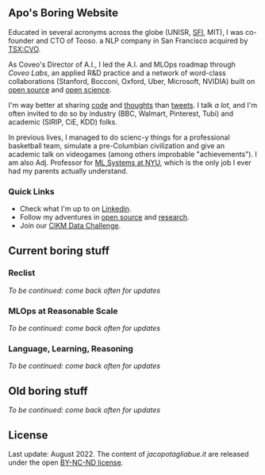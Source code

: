 ## Apo's Boring Website

Educated in several acronyms across the globe (UNISR, [SFI](https://www.santafe.edu/engage/learn/alumni/jacopo-tagliabue), MIT), I was co-founder and CTO of Tooso. a NLP company in San Francisco acquired by [TSX:CVO](https://www.coveo.com/en/company/news-releases/2019/coveo-acquires-tooso).

As Coveo's Director of A.I., I led the A.I. and MLOps roadmap through _Coveo Labs_, an applied R&D practice and a network of word-class collaborations (Stanford, Bocconi, Oxford, Uber, Microsoft, NVIDIA) built on [open source](https://github.com/jacopotagliabue) and [open science](https://github.com/coveooss/SIGIR-ecom-data-challenge).

I'm way better at sharing [code](https://github.com/jacopotagliabue) and [thoughts](https://medium.com/@jacopotagliabue) than [tweets](https://twitter.com/jacopotagliabue). I talk _a lot_, and I'm often invited to do so by industry (BBC, Walmart, Pinterest, Tubi) and academic (SIRIP, CiE, KDD) folks.

In previous lives, I managed to do scienc-y things for a professional basketball team, simulate a pre-Columbian civilization and give an academic talk on videogames (among others improbable "achievements"). I am also Adj. Professor for [ML Systems at NYU](https://github.com/jacopotagliabue/FREE_7773), which is the only job I ever had my parents actually understand.

### Quick Links

* Check what I'm up to on [Linkedin](https://www.linkedin.com/in/jacopotagliabue/).
* Follow my adventures in [open source](https://github.com/jacopotagliabue) and [research](https://scholar.google.com/citations?user=NDX19U0AAAAJ&hl=en).
* Join our [CIKM Data Challenge](https://reclist.io/cikm2022-cup/).

## Current boring stuff

### Reclist

_To be continued: come back often for updates_

### MLOps at Reasonable Scale

_To be continued: come back often for updates_

### Language, Learning, Reasoning

_To be continued: come back often for updates_

## Old boring stuff

_To be continued: come back often for updates_

## License

Last update: August 2022. The content of _jacopotagliabue.it_ are released under the open [BY-NC-ND license](https://creativecommons.org/licenses/by-nc-nd/3.0/).
